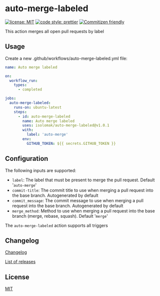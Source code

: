 # auto-merge-labeled

[![license: MIT](https://img.shields.io/github/license/IvanSolomakhin/auto-merge-labeled)](https://github.com/IvanSolomakhin/auto-merge-labeled/blob/main/README.md)  [![code style: prettier](https://img.shields.io/badge/code_style-prettier-ff69b4.svg)](https://github.com/prettier/prettier)  [![Commitizen friendly](https://img.shields.io/badge/commitizen-friendly-brightgreen.svg)](http://commitizen.github.io/cz-cli/)

This action merges all open pull requests by label

## Usage

Create a new .github/workflows/auto-merge-labeled.yml file:

```yaml
name: Auto merge labeled

on:
  workflow_run:
    types:
      - completed

jobs:
  auto-merge-labeled:
    runs-on: ubuntu-latest
    steps:
      - id: auto-merge-labeled
        name: Auto merge labeled
        uses: isolomak/auto-merge-labeled@v1.0.1
        with:
          label: 'auto-merge'
        env:
          GITHUB_TOKEN: ${{ secrets.GITHUB_TOKEN }}
```

## Configuration

The following inputs are supported:

- `label`: The label that must be present to merge the pull request. Default '`auto-merge`'
- `commit-title`: The commit title to use when merging a pull request into the base branch. Autogenerated by default
- `commit_message`: The commit message to use when merging a pull request into the base branch. Autogenerated by default
- `merge_method`: Method to use when merging a pull request into the base branch (merge, rebase, squash). Default '`merge`'

The `auto-merge-labeled` action supports all triggers

## Changelog

[Changelog](./CHANGELOG.md)

[List of releases](https://github.com/isolomak/auto-merge-labeled/releases)

## License

[MIT](./LICENSE)

